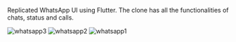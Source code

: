 Replicated WhatsApp UI using Flutter. The clone has all the functionalities of chats, status and calls.


![whatsapp3](https://user-images.githubusercontent.com/46220519/218321879-0064fadf-7efc-4c2d-8add-6c56d59d1aeb.png)
![whatsapp2](https://user-images.githubusercontent.com/46220519/218321885-b50f02b9-d5b3-431d-bc89-3abbbf29963d.png)
![whatsapp1](https://user-images.githubusercontent.com/46220519/218321914-736a7465-4095-4559-9012-45fb8fee38d4.png)
